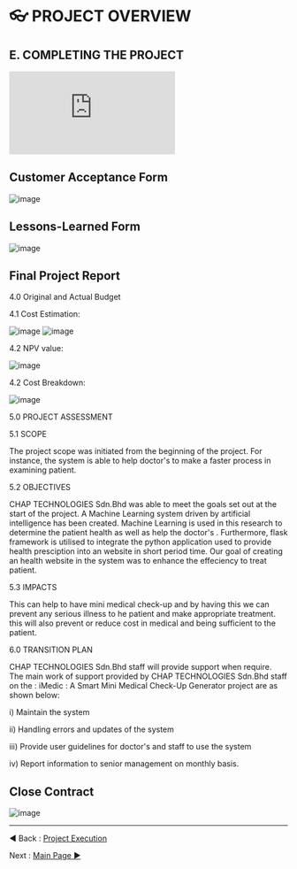 # 👓 PROJECT OVERVIEW 
## E. COMPLETING THE PROJECT
![CLOSING FILE.pdf](https://github.com/rootReb0rn/iMedic/blob/c11b8a183e3cbb79b72a63d334589fb52628036e/Documentation/PDF%20Report/closing.pdf)

## Customer Acceptance Form
![image](../Documentation/Assets/Overview_and_Summary/11.PNG)
## Lessons-Learned Form
![image](../Documentation/Assets/Overview_and_Summary/2222.PNG)

## Final Project Report
4.0 Original and Actual Budget

4.1 Cost Estimation:

![image](../Documentation/Assets/Overview_and_Summary/4444444.PNG)
![image](../Documentation/Assets/Overview_and_Summary/55555.PNG)



4.2 NPV value:
  
  ![image](../Documentation/Assets/Overview_and_Summary/66666.PNG)
  
4.2 Cost Breakdown:

   ![image](../Documentation/Assets/Overview_and_Summary/77777777.PNG)
   
  
5.0 PROJECT ASSESSMENT

5.1 SCOPE

The project scope was initiated from the beginning of the project. For instance, the system is able to help doctor's to make a faster process in examining patient.


5.2 OBJECTIVES

CHAP TECHNOLOGIES Sdn.Bhd was able to meet the goals set out at the start of the project. A Machine Learning system driven by artificial intelligence has been created. Machine Learning is used in this research to determine the patient health as well as help the doctor's . Furthermore, flask framework is utilised to integrate the python application used to provide health presciption into an website in short period time. Our goal of creating an health website in the system was to enhance the effeciency to treat patient.

5.3 IMPACTS

This can help to have mini medical check-up and by having this we can prevent any serious illness to he patient and make appropriate treatment. this will also prevent or reduce cost in medical and being  sufficient to the patient.

6.0 TRANSITION PLAN

CHAP TECHNOLOGIES Sdn.Bhd staff will provide support when require. The main work of support provided by CHAP TECHNOLOGIES Sdn.Bhd staff on the :   iMedic : A Smart Mini Medical Check-Up Generator project are as shown below:

i) Maintain the system

ii) Handling errors and updates of the system

iii) Provide user guidelines for doctor's and staff to use the system

iv) Report information to senior management on monthly basis.


## Close Contract
![image](../Documentation/Assets/Overview_and_Summary/3333.PNG)


















---
◀ Back : [Project Execution](D-PROJECT_EXECUTION.md)  

Next : [Main Page ▶](../README.md)
